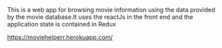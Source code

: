 This is a web app for browsing movie information using the data provided by the movie database.It uses the reactJs in the front end and the application state is contained in Redux

https://moviehelperr.herokuapp.com/
